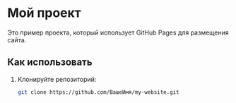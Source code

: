 # Мой проект

Это пример проекта, который использует GitHub Pages для размещения сайта.

## Как использовать

1. Клонируйте репозиторий:
   ```bash
   git clone https://github.com/ВашеИмя/my-website.git
